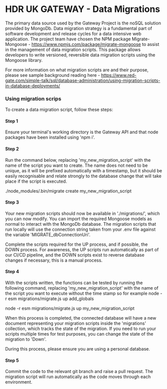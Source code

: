 # HDR UK GATEWAY - Data Migrations

The primary data source used by the Gateway Project is the noSQL solution provided by MongoDb.  Data migration strategy is a fundamental part of software development and release cycles for a data intensive web application.  The project team have chosen the NPM package Migrate-Mongoose - https://www.npmjs.com/package/migrate-mongoose to assist in the management of data migration scripts.  This package allows developers to write versioned, reversible data migration scripts using the Mongoose library.

For more information on what migration scripts are and their purpose, please see sample background reading here - https://www.red-gate.com/simple-talk/sql/database-administration/using-migration-scripts-in-database-deployments/

### Using migration scrips

To create a data migration script, follow these steps:

#### Step 1

Ensure your terminal's working directory is the Gateway API and that node packages have been installed using 'npm i'.

#### Step 2

Run the command below, replacing 'my_new_migration_script' with the name of the script you want to create.  The name does not need to be unique, as it will be prefixed automatically with a timestamp, but it should be easily recognisable and relate strongly to the database change that will take place if the script is executed.

./node_modules/.bin/migrate create my_new_migration_script

#### Step 3

Your new migration scripts should now be available in './migrations/', which you can now modify.  You can import the required Mongoose models as normal to interact with the MongoDb database.  The migration scripts that run locally will use the connection string taken from your .env file against the variable 'MIGRATE_dbConnectionUri'.

Complete the scripts required for the UP process, and if possible, the DOWN process.  For awareness, the UP scripts run automatically as part of our CI/CD pipeline, and the DOWN scripts exist to reverse database changes if necessary, this is a manual process.

#### Step 4

With the scripts written, the functions can be tested by running the following command, replacing 'my_new_migration_script' with the name of the script you want to execute without the time stamp so for example 
node -r esm migrations/migrate.js up add_globals 

node -r esm migrations/migrate.js up my_new_migration_script

When this process is completed, the connected database will have a new document representing your migration scripts inside the 'migrations' collection, which tracks the state of the migration.  If you need to run your scripts multiple times for test purposes, you can change the state of the migration to 'Down'.  

During this process, please ensure you are using a personal database.

#### Step 5

Commit the code to the relevant git branch and raise a pull request.  The migration script will run automatically as the code moves through each environment.
